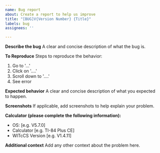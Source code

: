 ```yaml
---
name: Bug report
about: Create a report to help us improve
title: "[BUG]V{Version Number} {Title}"
labels: bug
assignees: ''

---
```


**Describe the bug**
A clear and concise description of what the bug is.

**To Reproduce**
Steps to reproduce the behavior:
1. Go to '...'
2. Click on '....'
3. Scroll down to '....'
4. See error

**Expected behavior**
A clear and concise description of what you expected to happen.

**Screenshots**
If applicable, add screenshots to help explain your problem.

**Calculator (please complete the following information):**
 - OS: [e.g. V5.7.0]
 - Calculator [e.g. TI-84 Plus CE]
 - WITcCS Version [e.g. V1.4.11]

**Additional context**
Add any other context about the problem here.
